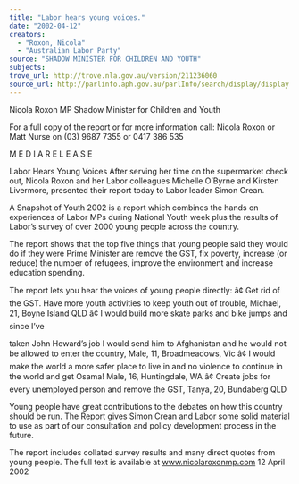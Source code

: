 ```yaml
---
title: "Labor hears young voices."
date: "2002-04-12"
creators:
  - "Roxon, Nicola"
  - "Australian Labor Party"
source: "SHADOW MINISTER FOR CHILDREN AND YOUTH"
subjects:
trove_url: http://trove.nla.gov.au/version/211236060
source_url: http://parlinfo.aph.gov.au/parlInfo/search/display/display.w3p;query=Id%3A%22media/pressrel/EKB66%22
---
```


 Nicola Roxon MP Shadow Minister for Children and Youth

 For a full copy of the report or for more information call: Nicola Roxon or Matt Nurse on (03) 9687 7355 or 0417 386 535

 M E D I A  R E L E A S E

 Labor Hears Young Voices After serving her time on the supermarket check out, Nicola Roxon and her Labor colleagues Michelle O’Byrne and Kirsten Livermore, presented their report today to Labor leader Simon Crean.

 A Snapshot of Youth 2002 is a report which combines the hands on experiences of Labor MPs during National Youth week plus the results of Labor’s survey of over 2000 young people across the country.

 The report shows that the top five things that young people said they would do if they were Prime Minister are remove the GST, fix poverty, increase (or reduce) the number of refugees, improve the environment and increase education spending.

 The report lets you hear the voices of young people directly: â¢ Get rid of the GST.  Have more youth activities to keep youth out of trouble, Michael, 21, Boyne Island QLD â¢ I would build more skate parks and bike jumps and since I’ve

 taken John Howard’s job I would send him to Afghanistan and he would not be allowed to enter the country, Male, 11, Broadmeadows, Vic â¢ I would make the world a more safer place to live in and no violence to continue in the world and get Osama! Male, 16, Huntingdale, WA â¢ Create jobs for every unemployed person and remove the GST, Tanya, 20, Bundaberg QLD

 Young people have great contributions to the debates on how this country should be run.  The Report gives Simon Crean and Labor some solid material to use as part of our consultation and policy development process in the future.

 The report includes collated survey results and many direct quotes from young people.  The full text is available at  www.nicolaroxonmp.com 12 April 2002

